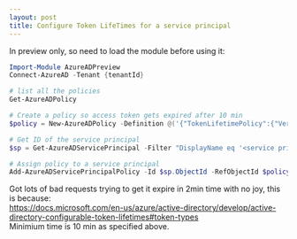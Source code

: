 ```yaml
---
layout: post
title: Configure Token LifeTimes for a service principal
---
```


In preview only, so need to load the module before using it:  
```powershell
Import-Module AzureADPreview
Connect-AzureAD -Tenant {tenantId}

# list all the policies
Get-AzureADPolicy

# Create a policy so access token gets expired after 10 min
$policy = New-AzureADPolicy -Definition @('{"TokenLifetimePolicy":{"Version":1,"AccessTokenLifetime":"00:10:00"}}') -DisplayName "TenMinutesTokenPolicy" -IsOrganizationDefault $false -Type "TokenLifetimePolicy"

# Get ID of the service principal
$sp = Get-AzureADServicePrincipal -Filter "DisplayName eq '<service principal display name>'"

# Assign policy to a service principal
Add-AzureADServicePrincipalPolicy -Id $sp.ObjectId -RefObjectId $policy.Id
```
  
Got lots of bad requests trying to get it expire in 2min time with no joy, this is because:  
https://docs.microsoft.com/en-us/azure/active-directory/develop/active-directory-configurable-token-lifetimes#token-types  
Minimium time is 10 min as specified above.
